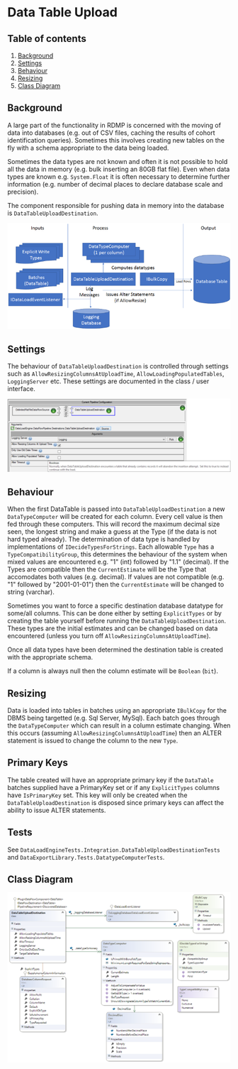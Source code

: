 # Data Table Upload

## Table of contents
1. [Background](#background)
2. [Settings](#settings)
3. [Behaviour](#behaviour)
4. [Resizing](#resizing)
4. [Class Diagram](#class-diagram)

## Background
A large part of the functionality in RDMP is concerned with the moving of data into databases (e.g. out of CSV files, caching the results of cohort identification queries).  Sometimes this involves creating new tables on the fly with a schema appropriate to the data being loaded.  

Sometimes the data types are not known and often it is not possible to hold all the data in memory (e.g. bulk inserting an 80GB flat file).  Even when data types are known e.g. `System.Float` it is often necessary to determine further information (e.g. number of decimal places to declare database scale and precision).

The component responsible for pushing data in memory into the database is `DataTableUploadDestination`.

![DataTableUploadDiagram](Images/DataTableUpload/DataTableUploadDiagram.png) 

## Settings
The behaviour of `DataTableUploadDestination` is controlled through settings such as `AllowResizingColumnsAtUploadTime`, `AllowLoadingPopulatedTables`, `LoggingServer` etc.  These settings are documented in the class / user interface.

![DataTableUploadDiagram](Images/DataTableUpload/Settings.png)

## Behaviour
When the first DataTable is passed into `DataTableUploadDestination` a new `DataTypeComputer` will be created for each column.  Every cell value is then fed through these computers.  This will record the maximum decimal size seen, the longest string and make a guess at the Type (if the data is not hard typed already).  The determination of data type is handled by implementations of `IDecideTypesForStrings`.  Each allowable `Type` has a `TypeCompatibilityGroup`, this determines the behaviour of the system when mixed values are encountered e.g. "1" (int) followed by "1.1" (decimal).  If the Types are compatible then the `CurrentEstimate` will be the Type that accomodates both values (e.g. decimal).  If values are not compatible (e.g. "1" followed by "2001-01-01") then the `CurrentEstimate` will be changed to string (varchar).

Sometimes you want to force a specific destination database datatype for some/all columns.  This can be done either by setting `ExplicitTypes` or by creating the table yourself before running the `DataTableUploadDestination`. These types are the initial estimates and can be changed based on data encountered (unless you turn off `AllowResizingColumnsAtUploadTime`).

Once all data types have been determined the destination table is created with the appropriate schema.

If a column is always null then the column estimate will be `Boolean` (`bit`).

## Resizing
Data is loaded into tables in batches using an appropriate `IBulkCopy` for the DBMS being targetted (e.g. Sql Server, MySql).  Each batch goes through the `DataTypeComputer` which can result in a column estimate changing.  When this occurs (assuming `AllowResizingColumnsAtUploadTime`) then an ALTER statement is issued to change the column to the new `Type`.

## Primary Keys
The table created will have an appropriate primary key if the `DataTable` batches supplied have a PrimaryKey set or if any `ExplicitTypes` columns have `IsPrimaryKey` set.  This key will only be created when the `DataTableUploadDestination` is disposed since primary keys can affect the ability to issue ALTER statements.

## Tests
See `DataLoadEngineTests.Integration.DataTableUploadDestinationTests` and `DataExportLibrary.Tests.DatatypeComputerTests`.

## Class Diagram
![DataTableUploadDiagram](Images/DataTableUpload/ClassDiagram.png)